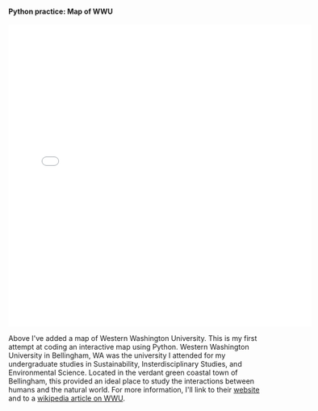 #### Python practice: Map of WWU

<embed type="text/html" src="img/wwu.html" width="600" height="600">

Above I've added a map of Western Washington University. This is my first attempt at coding an interactive map using Python. 
Western Washington University in Bellingham, WA was the university I attended for my undergraduate studies in Sustainability, 
Insterdisciplinary Studies, and Environmental Science. Located in the verdant green coastal town of Bellingham, this provided 
an ideal place to study the interactions between humans and the natural world. For more information, I'll link to their [website](https://www.wwu.edu/) 
and to a [wikipedia article on WWU](https://en.wikipedia.org/wiki/Western_Washington_University).
